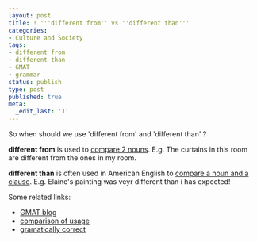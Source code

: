 ```yaml
---
layout: post
title: ! '''different from'' vs ''different than'''
categories:
- Culture and Society
tags:
- different from
- different than
- GMAT
- grammar
status: publish
type: post
published: true
meta:
  _edit_last: '1'
---
```

So when should we use 'different from' and 'different than' ?

<strong>different from</strong> is used to <span style="text-decoration: underline;">compare 2 nouns</span>. E.g. The curtains in this room are different from the ones in my room.

<strong>different than</strong> is often used in American English to <span style="text-decoration: underline;">compare a noun and a clause</span>. E.g. Elaine's painting was veyr different than i has expected!

Some related links:
<ul>
	<li><a href="http://gmat-grammar.blogspot.com/2007/03/different-from-vs-different-than.html">GMAT blog</a></li>
	<li><a href="http://alt-usage-english.org/excerpts/fxdiffer.html">comparison of usage</a></li>
	<li><a href="http://www.uhv.edu/ac/student/writing/grammartip2005.10.04.htm">gramatically correct</a></li>
</ul>
